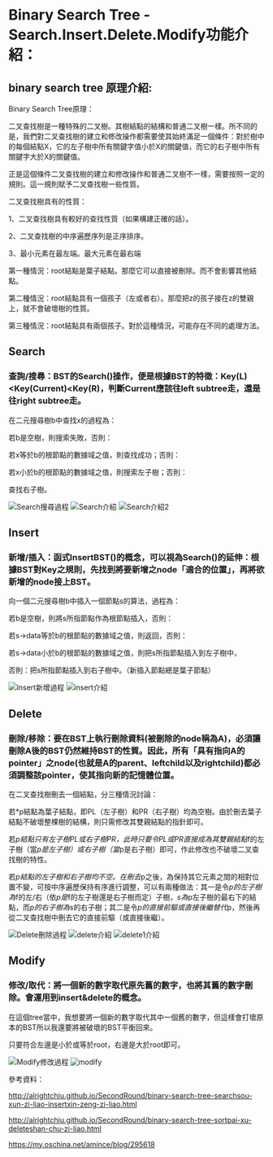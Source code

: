 # Binary Search Tree - Search.Insert.Delete.Modify功能介紹：
## binary search tree 原理介紹:
Binary Search Tree原理：

二叉查找樹是一種特殊的二叉樹。其樹結點的結構和普通二叉樹一樣。所不同的是，我們對二叉查找樹的建立和修改操作都需要使其始終滿足一個條件：對於樹中的每個結點X，它的左子樹中所有關鍵字值小於X的關鍵值，而它的右子樹中所有關鍵字大於X的關鍵值。

正是這個條件二叉查找樹的建立和修改操作和普通二叉樹不一樣，需要按照一定的規則。這一規則賦予二叉查找樹一些性質。

二叉查找樹具有的性質：

1、二叉查找樹具有較好的查找性質（如果構建正確的話）。

2、二叉查找樹的中序遍歷序列是正序排序。

3、最小元素在最左端。最大元素在最右端

第一種情況：root結點是葉子結點。那麼它可以直接被刪除。而不會影響其他結點。

第二種情況：root結點具有一個孩子（左或者右）。那麼把z的孩子接在z的雙親上，就不會破壞樹的性質。

第三種情況：root結點具有兩個孩子。對於這種情況，可能存在不同的處理方法。 
## Search
### 查詢/搜尋：BST的Search()操作，便是根據BST的特徵：Key(L)<Key(Current)<Key(R)，判斷Current應該往left subtree走，還是往right subtree走。


在二元搜尋樹b中查找x的過程為：

若b是空樹，則搜索失敗，否則：

若x等於b的根節點的數據域之值，則查找成功；否則：

若x小於b的根節點的數據域之值，則搜索左子樹；否則：

查找右子樹。

![Search搜尋過程](https://github.com/Teresakao0421/teresa/blob/master/binary%20tree/binary%20tree/search-流程圖.jpg)
![Search介紹](https://github.com/Teresakao0421/teresa/blob/master/binary%20tree/binary%20tree/search.png)
![Search介紹2](https://github.com/Teresakao0421/teresa/blob/master/binary%20tree/binary%20tree/search1.png)

## Insert
### 新增/插入：函式InsertBST()的概念，可以視為Search()的延伸：根據BST對Key之規則，先找到將要新增之node「適合的位置」，再將欲新增的node接上BST。


向一個二元搜尋樹b中插入一個節點s的算法，過程為：

若b是空樹，則將s所指節點作為根節點插入，否則：

若s->data等於b的根節點的數據域之值，則返回，否則：

若s->data小於b的根節點的數據域之值，則把s所指節點插入到左子樹中，

否則：把s所指節點插入到右子樹中。（新插入節點總是葉子節點）

![Insert新增過程](https://github.com/Teresakao0421/teresa/blob/master/binary%20tree/binary%20tree/insert-流程圖.jpg)
![insert介紹](https://github.com/Teresakao0421/teresa/blob/master/binary%20tree/binary%20tree/insertt.png)
## Delete
### 刪除/移除：要在BST上執行刪除資料(被刪除的node稱為A)，必須讓刪除A後的BST仍然維持BST的性質。因此，所有「具有指向A的pointer」之node(也就是A的parent、leftchild以及rightchild)都必須調整該pointer，使其指向新的記憶體位置。


在二叉查找樹刪去一個結點，分三種情況討論：

若*p結點為葉子結點，即PL（左子樹）和PR（右子樹）均為空樹。由於刪去葉子結點不破壞整棵樹的結構，則只需修改其雙親結點的指針即可。

若*p結點只有左子樹PL或右子樹PR，此時只要令PL或PR直接成為其雙親結點*f的左子樹（當*p是左子樹）或右子樹（當*p是右子樹）即可，作此修改也不破壞二叉查找樹的特性。

若*p結點的左子樹和右子樹均不空。在刪去*p之後，為保持其它元素之間的相對位置不變，可按中序遍歷保持有序進行調整，可以有兩種做法：其一是令*p的左子樹為*f的左/右（依*p是*f的左子樹還是右子樹而定）子樹，*s為*p左子樹的最右下的結點，而*p的右子樹為*s的右子樹；其二是令*p的直接前驅或直接後繼替代*p，然後再從二叉查找樹中刪去它的直接前驅（或直接後繼）。

![Delete刪除過程](https://github.com/Teresakao0421/teresa/blob/master/binary%20tree/binary%20tree/delete.png)
![delete介紹](https://github.com/Teresakao0421/teresa/blob/master/binary%20tree/binary%20tree/delete11.png)
![delete1介紹](https://github.com/Teresakao0421/teresa/blob/master/binary%20tree/binary%20tree/delete12.png)
## Modify
### 修改/取代：將一個新的數字取代原先舊的數字，也將其舊的數字刪除。會運用到insert&delete的概念。


在這個tree當中，我想要將一個新的數字取代其中一個舊的數字，但這樣會打壞原本的BST所以我還要將被破壞的BST平衡回來。

只要符合左邊是小於或等於root，右邊是大於root即可。

![Modify修改過程](https://github.com/Teresakao0421/teresa/blob/master/binary%20tree/binary%20tree/modify-流程圖.jpg)
![modify](https://github.com/Teresakao0421/teresa/blob/master/binary%20tree/binary%20tree/modify1.png)

參考資料：

http://alrightchiu.github.io/SecondRound/binary-search-tree-searchsou-xun-zi-liao-insertxin-zeng-zi-liao.html

http://alrightchiu.github.io/SecondRound/binary-search-tree-sortpai-xu-deleteshan-chu-zi-liao.html

https://my.oschina.net/amince/blog/295618
